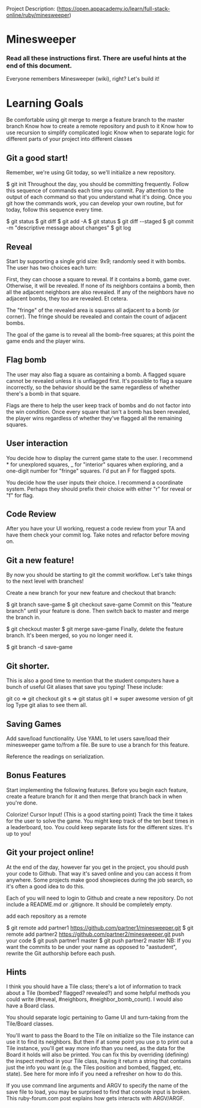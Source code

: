 Project Description: 
(https://open.appacademy.io/learn/full-stack-online/ruby/minesweeper)


# Minesweeper
### Read all these instructions first. There are useful hints at the end of this document.

Everyone remembers Minesweeper (wiki), right? Let's build it!

# Learning Goals
Be comfortable using git merge to merge a feature branch to the master branch
Know how to create a remote repository and push to it
Know how to use recursion to simplify complicated logic
Know when to separate logic for different parts of your project into different classes

## Git a good start!
Remember, we're using Git today, so we'll initialize a new repository.

$ git init
Throughout the day, you should be committing frequently. Follow this sequence of commands each time you commit. Pay attention to the output of each command so that you understand what it's doing. Once you git how the commands work, you can develop your own routine, but for today, follow this sequence every time.

$ git status
$ git diff
$ git add -A
$ git status
$ git diff --staged
$ git commit -m "descriptive message about changes"
$ git log

## Reveal
Start by supporting a single grid size: 9x9; randomly seed it with bombs. The user has two choices each turn:

First, they can choose a square to reveal. If it contains a bomb, game over. Otherwise, it will be revealed. If none of its neighbors contains a bomb, then all the adjacent neighbors are also revealed. If any of the neighbors have no adjacent bombs, they too are revealed. Et cetera.

The "fringe" of the revealed area is squares all adjacent to a bomb (or corner). The fringe should be revealed and contain the count of adjacent bombs.

The goal of the game is to reveal all the bomb-free squares; at this point the game ends and the player wins.

## Flag bomb
The user may also flag a square as containing a bomb. A flagged square cannot be revealed unless it is unflagged first. It's possible to flag a square incorrectly, so the behavior should be the same regardless of whether there's a bomb in that square.

Flags are there to help the user keep track of bombs and do not factor into the win condition. Once every square that isn't a bomb has been revealed, the player wins regardless of whether they've flagged all the remaining squares.

## User interaction
You decide how to display the current game state to the user. I recommend * for unexplored squares, _ for "interior" squares when exploring, and a one-digit number for "fringe" squares. I'd put an F for flagged spots.

You decide how the user inputs their choice. I recommend a coordinate system. Perhaps they should prefix their choice with either "r" for reveal or "f" for flag.

## Code Review
After you have your UI working, request a code review from your TA and have them check your commit log. Take notes and refactor before moving on.

## Git a new feature!
By now you should be starting to git the commit workflow. Let's take things to the next level with branches!

Create a new branch for your new feature and checkout that branch:

$ git branch save-game
$ git checkout save-game
Commit on this "feature branch" until your feature is done. Then switch back to master and merge the branch in.

$ git checkout master
$ git merge save-game
Finally, delete the feature branch. It's been merged, so you no longer need it.

$ git branch -d save-game

## Git shorter.
This is also a good time to mention that the student computers have a bunch of useful Git aliases that save you typing! These include:

git co => git checkout
git s => git status
git l => super awesome version of git log
Type git alias to see them all.

## Saving Games
Add save/load functionality. Use YAML to let users save/load their minesweeper game to/from a file. Be sure to use a branch for this feature.

Reference the readings on serialization.

## Bonus Features
Start implementing the following features. Before you begin each feature, create a feature branch for it and then merge that branch back in when you're done.

Colorize!
Cursor Input! (This is a good starting point)
Track the time it takes for the user to solve the game. You might keep track of the ten best times in a leaderboard, too. You could keep separate lists for the different sizes. It's up to you!

## Git your project online!
At the end of the day, however far you get in the project, you should push your code to Github. That way it's saved online and you can access it from anywhere. Some projects make good showpieces during the job search, so it's often a good idea to do this.

Each of you will need to login to Github and create a new repository. Do not include a README.md or .gitignore. It should be completely empty.

add each repository as a remote

$ git remote add partner1 https://github.com/partner1/minesweeper.git
$ git remote add partner2 https://github.com/partner2/minesweeper.git
push your code
$ git push partner1 master
$ git push partner2 master
NB: If you want the commits to be under your name as opposed to "aastudent", rewrite the Git authorship before each push.

## Hints
I think you should have a Tile class; there's a lot of information to track about a Tile (bombed? flagged? revealed?) and some helpful methods you could write (#reveal, #neighbors, #neighbor_bomb_count). I would also have a Board class.

You should separate logic pertaining to Game UI and turn-taking from the Tile/Board classes.

You'll want to pass the Board to the Tile on initialize so the Tile instance can use it to find its neighbors. But then if at some point you use p to print out a Tile instance, you'll get way more info than you need, as the data for the Board it holds will also be printed. You can fix this by overriding (defining) the inspect method in your Tile class, having it return a string that contains just the info you want (e.g. the Tiles position and bombed, flagged, etc. state). See here for more info if you need a refresher on how to do this.

If you use command line arguments and ARGV to specify the name of the save file to load, you may be surprised to find that console input is broken. This ruby-forum.com post explains how gets interacts with ARGV/ARGF.
